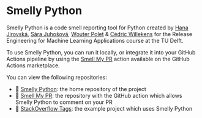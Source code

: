 # Smelly Python

Smelly Python is a code smell reporting tool for Python created by [Hana Jirovská](https://github.com/hjir/), [Sára Juhošová](https://github.com/sarajuhosova/), [Wouter Polet](https://github.com/wouterpolet/) & [Cédric Willekens](https://github.com/ceddy4395/) for the Release Engineering for Machine Learning Applications course at the TU Delft.

To use Smelly Python, you can run it locally, or integrate it into your GitHub Actions pipeline by using the [Smell My PR](https://github.com/marketplace/actions/smelly-python-smell-my-pr) action available on the GitHub Actions marketplace.

You can view the following repositories:

* 🐍 [Smelly Python](https://github.com/smelly-python/smelly-python): the home repository of the project
* 👃 [Smell My PR](https://github.com/smelly-python/smell-my-pr): the repository with the GitHub action which allows Smelly Python to comment on your PR
* 🤖 [StackOverflow Tags](https://github.com/smelly-python/so-tags): the example project which uses Smelly Python
